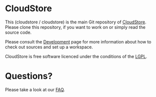 CloudStore
====

This (cloudstore / cloudstore) is the main Git repository of [CloudStore](http://cloudstore.codewizards.co). Please clone this repository, if you want to work on or simply read the source code.

Please consult the [Development](http://cloudstore.codewizards.co/latest-stable/documentation/development.html) page for more information about how to check out sources and set up a workspace.

CloudStore is free software licenced under the conditions of the [LGPL](http://cloudstore.codewizards.co/latest-stable/about/licence.html).


Questions?
====

Please take a look at our [FAQ](http://cloudstore.codewizards.co/latest-stable/documentation/faq.html).

